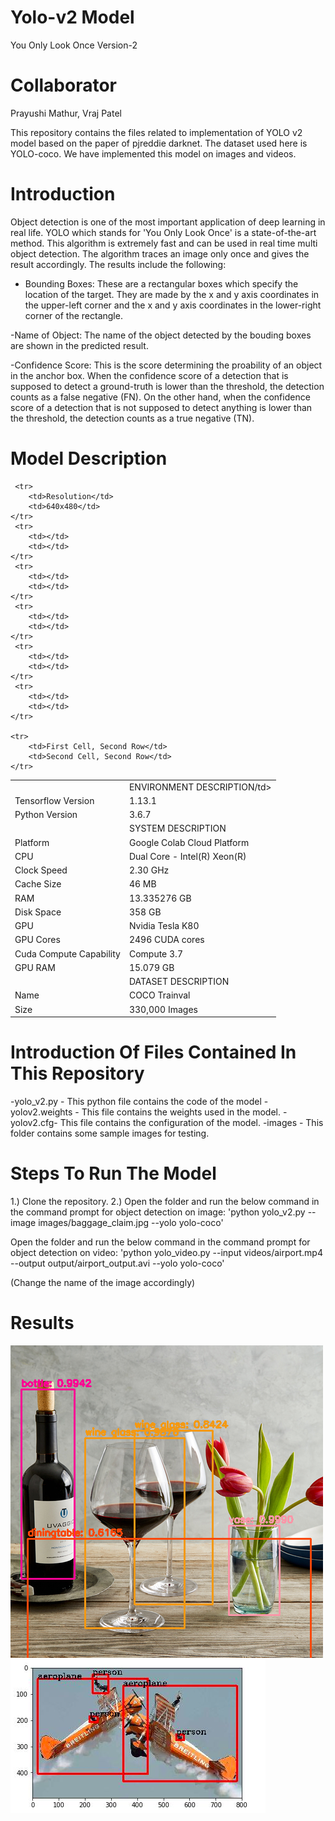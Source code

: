# Yolo-v2 Model
You Only Look Once Version-2

# Collaborator
Prayushi Mathur, Vraj Patel

This repository contains the files related to implementation of YOLO v2 model based on the paper of pjreddie darknet. The dataset used here is YOLO-coco. We have implemented this model on images and videos.

# Introduction
Object detection is one of the most important application of deep learning in real life. YOLO which stands for 'You Only Look Once' is a state-of-the-art method. This algorithm is extremely fast and can be used in real time multi object detection. The algorithm traces an image only once and gives the result accordingly. The results include the following:

- Bounding Boxes: These are a rectangular boxes which specify the location of the target. They are made by the x and y axis coordinates in the upper-left corner and the x and y axis coordinates in the lower-right corner of the rectangle.

-Name of Object: The name of the object detected by the bouding boxes are shown in the predicted result.

-Confidence Score: This is the score determining the proability of an object in the anchor box. When the confidence score of a detection that is supposed to detect a ground-truth is lower than the threshold, the detection counts as a false negative (FN). On the other hand, when the confidence score of a detection that is not supposed to detect anything is lower than the threshold, the detection counts as a true negative (TN). 

# Model Description
<table>
    <tr>
        <td></td>
        <td>ENVIRONMENT DESCRIPTION/td>
    </tr>
        <tr>
        <td>Tensorflow Version</td>
        <td>1.13.1</td>
    </tr>    
    <tr>
        <td>Python Version</td>
        <td>3.6.7</td>
    </tr>    
    <tr>
        <td></td>
        <td>SYSTEM DESCRIPTION</td>
    </tr>    
    <tr>
        <td>Platform</td>
        <td>Google Colab Cloud Platform</td>
    </tr>    
    <tr>
        <td>CPU</td>
        <td>Dual Core - Intel(R) Xeon(R)</td>
    </tr>    
    <tr>
        <td>Clock Speed</td>
        <td>2.30 GHz</td>
    </tr>    
    <tr>
        <td>Cache Size</td>
        <td>46 MB</td>
    </tr>    
    <tr>
        <td>RAM</td>
        <td>13.335276 GB</td>
    </tr>    
    <tr>
        <td>Disk Space</td>
        <td>358 GB</td>
    </tr>    
    <tr>
        <td>GPU</td>
        <td>Nvidia Tesla K80</td>
    </tr>    
    <tr>
        <td>GPU Cores</td>
        <td>2496 CUDA cores</td>
    </tr>    
    <tr>
        <td>Cuda Compute Capability</td>
        <td>Compute 3.7</td>
    </tr>    
    <tr>
        <td>GPU RAM</td>
        <td>15.079 GB</td>
    </tr>    
    <tr>
        <td></td>
        <td>DATASET DESCRIPTION</td>
    </tr>    
    <tr>
        <td>Name</td>
        <td>COCO Trainval</td>
    </tr>    
     <tr>
        <td>Size</td>
        <td>330,000 Images</td>
    </tr> 

     <tr>
        <td>Resolution</td>
        <td>640x480</td>
    </tr> 
     <tr>
        <td></td>
        <td></td>
    </tr> 
     <tr>
        <td></td>
        <td></td>
    </tr> 
     <tr>
        <td></td>
        <td></td>
    </tr> 
     <tr>
        <td></td>
        <td></td>
    </tr> 
     <tr>
        <td></td>
        <td></td>
    </tr>     
    
    <tr>
        <td>First Cell, Second Row</td>
        <td>Second Cell, Second Row</td>
    </tr>
</table>

# Introduction Of Files Contained In This Repository
-yolo_v2.py - This python file contains the code of the model
-yolov2.weights - This file contains the weights used in the model.
-yolov2.cfg- This file contains the configuration of the model.
-images - This folder contains some sample images for testing.

# Steps To Run The Model
1.) Clone the repository.
2.) Open the folder and run the below command in the command prompt for object detection on image:
'python yolo_v2.py --image images/baggage_claim.jpg --yolo yolo-coco'

Open the folder and run the below command in the command prompt for object detection on video:
'python yolo_video.py --input videos/airport.mp4 --output output/airport_output.avi --yolo yolo-coco'

(Change the name of the image accordingly)

# Results
<img src="results/dining_table.png" alt="pic" class="inline"/>
<img src="results/aero.png" alt="pic" class="inline"/>
